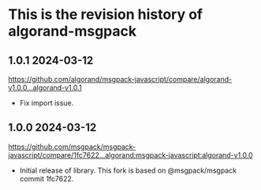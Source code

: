 # This is the revision history of algorand-msgpack

## 1.0.1 2024-03-12

https://github.com/algorand/msgpack-javascript/compare/algorand-v1.0.0...algorand-v1.0.1

- Fix import issue.

## 1.0.0 2024-03-12

https://github.com/msgpack/msgpack-javascript/compare/1fc7622...algorand:msgpack-javascript:algorand-v1.0.0

- Initial release of library. This fork is based on @msgpack/msgpack commit 1fc7622.
